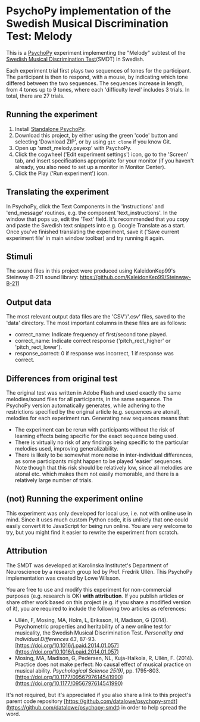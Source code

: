 # PsychoPy implementation of the Swedish Musical Discrimination Test: Melody
This is a [PsychoPy](https://psychopy.org/) experiment implementing the "Melody" subtest of the [Swedish Musical Discrimination Test](https://www.sciencedirect.com/science/article/pii/S0191886914000841)(SMDT) in Swedish.

Each experiment trial first plays two sequences of tones for the participant. The participant is then to respond, with a mouse, by indicating which tone differed between the two sequences. The sequences increase in length, from 4 tones up to 9 tones, where each 'difficulty level' includes 3 trials. In total, there are 27 trials.

## Running the experiment
1. Install [Standalone PsychoPy](https://www.psychopy.org/download.html).
2. Download this project, by either using the green 'code' button and selecting 'Download ZIP', or by using `git clone` if you know Git.
3. Open up 'smdt_melody.psyexp' with PsychoPy.
4. Click the cogwheel ('Edit experiment settings') icon, go to the 'Screen' tab, and insert specifications appropriate for your monitor (if you haven't already, you also need to set up a monitor in Monitor Center).
5. Click the Play ('Run experiment') icon.

## Translating the experiment
In PsychoPy, click the Text Components in the 'instructions' and 'end_message' routines, e.g. the component 'text_instructions'. In the window that pops up, edit the 'Text' field. It's recommended that you copy and paste the Swedish text snippets into e.g. Google Translate as a start. Once you've finished translating the experiment, save it ('Save current experiment file' in main window toolbar) and try running it again.

## Stimuli
The sound files in this project were produced using KaleidonKep99's Steinway B-211 sound library: https://github.com/KaleidonKep99/Steinway-B-211

## Output data
The most relevant output data files are the 'CSV'/'.csv' files, saved to the 'data' directory. The most important columns in these files are as follows:
* correct_name: Indicate frequency of first/second tone played.
* correct_name: Indicate correct response ('pitch_rect_higher' or 'pitch_rect_lower').
* response_correct: 0 if response was incorrect, 1 if response was correct.

## Differences from original test
The original test was written in Adobe Flash and used exactly the same melodies/sound files for all participants, in the same sequence. The PsychoPy version automatically generates, while adhering to the restrictions specified by the original article (e.g. sequences are atonal), melodies for each experiment run. Generating new sequences means that:
* The experiment can be rerun with participants without the risk of learning effects being specific for the exact sequence being used.
* There is virtually no risk of any findings being specific to the particular melodies used, improving generalizability.
* There is likely to be somewhat more noise in inter-individual differences, as some participants might happen to be played 'easier' sequences. Note though that this risk should be relatively low, since all melodies are atonal etc. which makes them not easily memorable, and there is a relatively large number of trials.

## (not) Running the experiment online
This experiment was only developed for local use, i.e. not with online use in mind. Since it uses much custom Python code, it is unlikely that one could easily convert it to JavaScript for being run online. You are very welcome to try, but you might find it easier to rewrite the experiment from scratch.

## Attribution
The SMDT was developed at Karolinska Institutet's Department of Neuroscience by a research group led by Prof. Fredrik Ullén. This PsychoPy implementation was created by Lowe Wilsson.

You are free to use and modify this experiment for non-commercial purposes (e.g. research is OK) __with attribution__. If you publish articles or share other work based on this project (e.g. if you share a modified version of it), you are required to include the following two articles as references:
* Ullén, F, Mosing, MA, Holm, L, Eriksson, H, Madison, G (2014). Psychometric properties and heritability of a new online test for musicality, the Swedish Musical Discrimination Test. _Personality and Individual Differences 63_, 87-93. [https://doi.org/10.1016/j.paid.2014.01.057](https://doi.org/10.1016/j.paid.2014.01.057)
* Mosing, MA, Madison, G, Pedersen, NL, Kuja-Halkola, R, Ullén, F. (2014). Practice does not make perfect: No causal effect of musical practice on musical ability. _Psychological Science 25(9)_, pp. 1795-803. [https://doi.org/10.1177/0956797614541990](https://doi.org/10.1177/0956797614541990)

It's not required, but it's appreciated if you also share a link to this project's parent code repository [https://github.com/datalowe/psychopy-smdt](https://github.com/datalowe/psychopy-smdt) in order to help spread the word.
